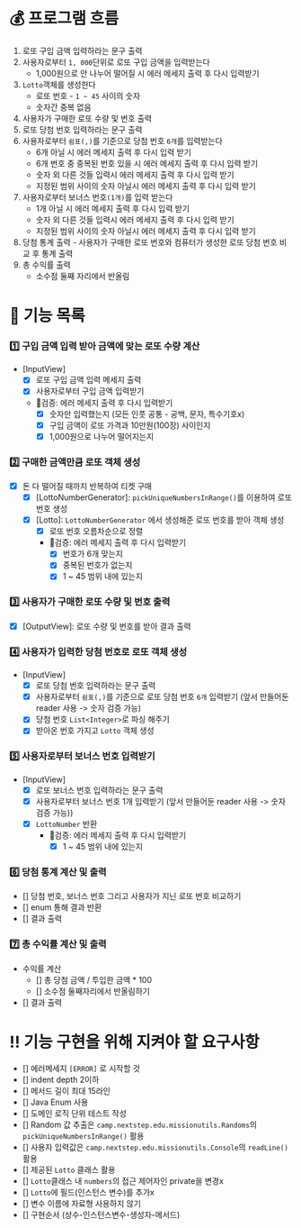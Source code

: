 # 💰 프로그램 흐름

1. 로또 구입 금액 입력하라는 문구 출력
2. 사용자로부터 `1, 000`단위로 로또 구입 금액을 입력받는다
    * 1,000원으로 안 나누어 떨어질 시 에러 메세지 출력 후 다시 입력받기
3. `Lotto`객체를 생성한다
    * 로또 번호 - `1 ~ 45` 사이의 숫자
    * 숫자간 중복 없음
4. 사용자가 구매한 로또 수량 및 번호 출력
5. 로또 당첨 번호 입력하라는 문구 출력
6. 사용자로부터  `쉼표(,)`를 기준으로 당첨 번호 `6개`를 입력받는다
    * 6개 아닐 시 에러 메세지 출력 후 다시 입력 받기
    * 6개 번호 중 중복된 번호 있을 시 에러 메세지 출력 후 다시 입력 받기
    * 숫자 외 다른 것들 입력시 에러 메세지 출력 후 다시 입력 받기
    * 지정된 범위 사이의 숫자 아닐시 에러 메세지 출력 후 다시 입력 받기
7. 사용자로부터 보너스 번호`(1개)`를 입력 받는다
    * 1개 아닐 시 에러 메세지 출력 후 다시 입력 받기
    * 숫자 외 다른 것들 입력시 에러 메세지 출력 후 다시 입력 받기
    * 지정된 범위 사이의 숫자 아닐시 에러 메세지 출력 후 다시 입력 받기
8. 당첨 통계 출력 - 사용자가 구매한 로또 번호와 컴퓨터가 생성한 로또 당첨 번호 비교 후 통계 출력
9. 총 수익률 출력
    * 소수점 둘째 자리에서 반올림

# 📝 기능 목록

### 1️⃣ 구입 금액 입력 받아 금액에 맞는 로또 수량 계산

- [InputView]
    - [x] 로또 구입 금액 입력 메세지 출력
    - [x] 사용자로부터 구입 금액 입력받기
    - 🚨검증: 에러 메세지 출력 후 다시 입력받기
        - [x] 숫자만 입력했는지 (모든 인풋 공통 - 공백, 문자, 특수기호x)
        - [x] 구입 금액이 로또 가격과 10만원(100장) 사이인지
        - [x] 1,000원으로 나누어 떨어지는지

### 2️⃣️ 구매한 금액만큼 로또 객체 생성

- [x] 돈 다 떨어질 때까지 반복하여 티켓 구매
    - [x] [LottoNumberGenerator]: `pickUniqueNumbersInRange()`를 이용하여 로또 번호 생성
    - [x] [Lotto]: `LottoNumberGenerator` 에서 생성해준 로또 번호를 받아 객체 생성
        - [x] 로또 번호 오름차순으로 정렬
        - 🚨검증: 에러 메세지 출력 후 다시 입력받기
            - [x] 번호가 6개 맞는지
            - [x] 중복된 번호가 없는지
            - [x] 1 ~ 45 범위 내에 있는지

### 3️⃣️ 사용자가 구매한 로또 수량 및 번호 출력

-[x] [OutputView]: 로또 수량 및 번호를 받아 결과 출력

### 4️⃣️ 사용자가 입력한 당첨 번호로 로또 객체 생성

- [InputView]
    - [x] 로또 당첨 번호 입력하라는 문구 출력
    - [x] 사용자로부터 `쉼표(,)`를 기준으로 로또 당첨 번호 `6개` 입력받기
      (앞서 만들어둔 reader 사용 -> 숫자 검증 가능)
    - [x] 당첨 번호 `List<Integer>`로 파싱 해주기
    - [x] 받아온 번호 가지고 `Lotto` 객체 생성

### 5️⃣️ 사용자로부터 보너스 번호 입력받기

- [InputView]
    - [x] 로또 보너스 번호 입력하라는 문구 출력
    - [x] 사용자로부터 보너스 번호 1개 입력받기
      (앞서 만들어둔 reader 사용 -> 숫자 검증 가능))
    - [x] `LottoNumber` 반환
        - 🚨검증: 에러 메세지 출력 후 다시 입력받기
            - [x] 1 ~ 45 범위 내에 있는지

### 6️⃣️ 당첨 통계 계산 및 출력

- [] 당첨 번호, 보너스 번호 그리고 사용자가 지닌 로또 번호 비교하기
- [] enum 통해 결과 반환
- [] 결과 출력

### 7️⃣ 총 수익률 계산 및 출력

- 수익률 계산
    - [] 총 당첨 금액 / 투입한 금액 * 100
    - [] 소수점 둘째자리에서 반올림하기
- [] 결과 출력

# ‼️ 기능 구현을 위해 지켜야 할 요구사항

- [] 에러메세지 `[ERROR]` 로 시작할 것
- [] indent depth 2이하
- [] 메서드 길이 최대 15라인
- [] Java Enum 사용
- [] 도메인 로직 단위 테스트 작성
- [] Random 값 추출은 `camp.nextstep.edu.missionutils.Randoms`의 `pickUniqueNumbersInRange()` 활용
- [] 사용자 입력값은 `camp.nextstep.edu.missionutils.Console`의 `readLine()` 활용
- [] 제공된 `Lotto` 클래스 활용
- [] `Lotto`클래스 내 `numbers`의 접근 제어자인 private을 변경x
- [] `Lotto`에 필드(인스턴스 변수)를 추가x
- [] 변수 이름에 자료형 사용하지 않기
- [] 구현순서 (상수-인스턴스변수-생성자-메서드)
